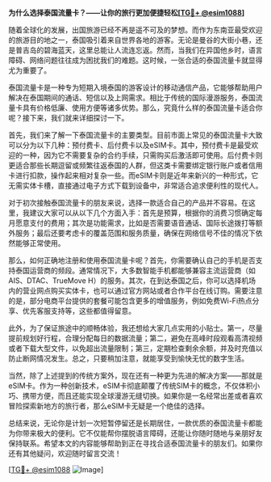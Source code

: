 **为什么选择泰国流量卡？——让你的旅行更加便捷轻松[[TG💪+ @esim1088](https://t.me/s/esim1088)]**

随着全球化的发展，出国旅游已经不再是遥不可及的梦想。而作为东南亚最受欢迎的旅游目的地之一，泰国吸引着来自世界各地的游客。无论是曼谷的大街小巷，还是普吉岛的碧海蓝天，这里总能让人流连忘返。然而，当我们在异国他乡时，语言障碍、网络问题往往成为困扰我们的难题。这时候，一张合适的泰国流量卡就显得尤为重要了。

泰国流量卡是一种专为短期入境泰国的游客设计的移动通信产品，它能够帮助用户解决在泰国期间的通话、短信以及上网需求。相比于传统的国际漫游服务，泰国流量卡具有价格低廉、使用方便等诸多优势。那么，究竟什么样的泰国流量卡适合你呢？接下来，我们就来详细探讨一下。

首先，我们来了解一下泰国流量卡的主要类型。目前市面上常见的泰国流量卡大致可以分为以下几种：预付费卡、后付费卡以及eSIM卡。其中，预付费卡是最受欢迎的一种，因为它不需要复杂的合约手续，只需购买后激活即可使用。后付费卡则更适合那些长期逗留或频繁往返泰国的人群，但这类卡需要绑定银行账户或者信用卡进行扣款，操作起来相对复杂一些。而eSIM卡则是近年来新兴的一种形式，它无需实体卡槽，直接通过电子方式下载到设备中，非常适合追求便利性的现代人。

对于初次接触泰国流量卡的朋友来说，选择一款适合自己的产品并不容易。在这里，我建议大家可以从以下几个方面入手：首先是预算，根据你的消费习惯确定每月愿意支付的费用；其次是功能需求，比如是否需要语音通话、国际长途拨打等额外服务；最后还要考虑卡的覆盖范围和服务质量，确保在网络信号不佳的情况下依然能够正常使用。

那么，如何正确地注册和使用泰国流量卡呢？首先，你需要确认自己的手机是否支持泰国运营商的频段。通常情况下，大多数智能手机都能够兼容主流运营商（如AIS、DTAC、TrueMove H）的服务。其次，在到达泰国之后，你可以选择机场内的营业网点购买实体卡，也可以通过官方网站或者合作平台在线订购。需要注意的是，部分电商平台提供的套餐可能包含更多的增值服务，例如免费Wi-Fi热点分享、优先客服支持等，这些都值得留意。

此外，为了保证旅途中的顺畅体验，我还想给大家几点实用的小贴士。第一，尽量提前规划好行程，合理分配每日的数据流量；第二，避免在高峰时段观看高清视频或者下载大型文件，以免超出流量限制；第三，定期检查剩余余额，并及时充值以防止断网情况发生。总之，只要稍加注意，就能享受到愉快无忧的数字生活。

当然，除了上述提到的传统方案外，现在还有一种更为先进的解决方案——那就是eSIM卡。作为一种创新技术，eSIM卡彻底颠覆了传统SIM卡的概念，不仅体积小巧、携带方便，而且还能实现全球漫游无缝切换。如果你是一名经常出差或者喜欢冒险探索新地方的旅行者，那么eSIM卡无疑是一个绝佳的选择。

总结来说，无论你是计划一次短暂停留还是长期居住，一款优质的泰国流量卡都能为你带来极大的便利。它不仅能帮你摆脱语言障碍，还能让你随时随地与亲朋好友保持联系。希望本文的内容能够帮助到正在寻找合适泰国流量卡的朋友们。如果你还有其他疑问，欢迎随时留言交流！

[[TG💪+ @esim1088](https://t.me/s/esim1088) ![Image](https://i.postimg.cc/4NQfJmqS/Snipaste-2025-05-13-00-14-12.png)]